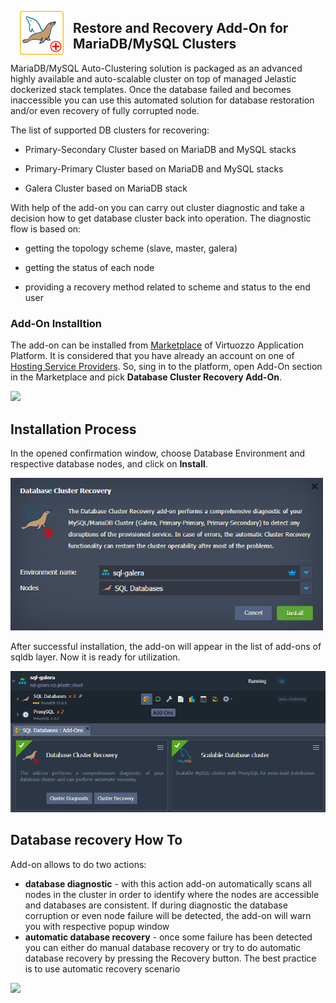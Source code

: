 <p align="center"> 
<img style="padding: 0 15px; float: left;" src="../../images/mysql-mariadb-recovery-white-bg.png" width="70">
</p>

## Restore and Recovery Add-On for MariaDB/MySQL Clusters

MariaDB/MySQL Auto-Clustering solution is packaged as an advanced highly available and auto-scalable cluster on top of managed Jelastic dockerized stack templates. Once the database failed and becomes inaccessible you can use this automated solution for database restoration and/or even recovery of fully corrupted node.

The list of supported DB clusters for recovering:

 - Primary-Secondary Cluster based on MariaDB and MySQL stacks

 - Primary-Primary Cluster based on MariaDB and MySQL stacks

 - Galera Cluster based on MariaDB stack
 

With help of the add-on you can carry out cluster diagnostic and take a decision how to get database cluster back into operation. The diagnostic flow is based on:

 - getting the topology scheme (slave, master, galera)  

 - getting the status of each node  

 - providing a recovery method related to scheme and status to the end user  


### Add-On Installtion 

The add-on can be installed from [Marketplace](https://www.virtuozzo.com/application-platform-docs/marketplace/) of Virtuozzo Application Platform. It is considered that you have already an account on one of [Hosting Service Providers](https://www.virtuozzo.com/application-platform-partners/). So, sing in to the platform, open Add-On section in the Marketplace and pick **Database Cluster Recovery Add-On**.

<p align="left">
<img src="images/ADDON-MP.png" width="500">
</p>


## Installation Process

In the opened confirmation window, choose Database Environment and respective database nodes, and click on **Install**.

<p align="left">
<img src="../../images/install-recovery-addon.png" width="500">
</p>

After successful installation, the add-on will appear in the list of add-ons of sqldb layer. Now it is ready for utilization.

<p align="left">
<img src="../../images/add-ons.png" width="700">
</p>

## Database recovery How To

Add-on allows to do two actions:

 - **database diagnostic** - with this action add-on automatically scans all nodes in the cluster in order to identify where the nodes are accessible and databases are consistent. If during diagnostic the database corruption or even node failure will be detected, the add-on will warn you with respective popup window
 - **automatic database recovery** - once some failure has been detected you can either do manual database recovery or try to do automatic database recovery by pressing the Recovery button. The best practice is to use automatic recovery scenario
 
<p align="left">
<img src="images/addon-buttons.png" width="500">
</p>

 



